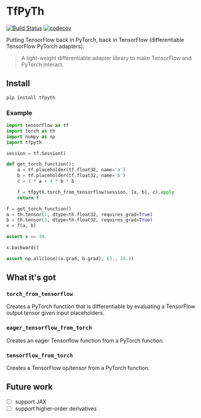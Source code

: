 # TfPyTh

[![Build Status](https://travis-ci.com/BlackHC/tfpyth.svg?branch=master)](https://travis-ci.com/BlackHC/tfpyth) [![codecov](https://codecov.io/gh/BlackHC/tfpyth/branch/master/graph/badge.svg)](https://codecov.io/gh/BlackHC/tfpyth)

Putting TensorFlow back in PyTorch, back in TensorFlow (differentiable TensorFlow PyTorch adapters).

> A light-weight differentiable adapter library to make TensorFlow and PyTorch interact.

## Install

```
pip install tfpyth
```

### Example

```python
import tensorflow as tf
import torch as th
import numpy as np
import tfpyth

session = tf.Session()

def get_torch_function():
    a = tf.placeholder(tf.float32, name='a')
    b = tf.placeholder(tf.float32, name='b')
    c = 3 * a + 4 * b * b

    f = tfpyth.torch_from_tensorflow(session, [a, b], c).apply
    return f

f = get_torch_function()
a = th.tensor(1, dtype=th.float32, requires_grad=True)
b = th.tensor(3, dtype=th.float32, requires_grad=True)
x = f(a, b)

assert x == 39.

x.backward()

assert np.allclose((a.grad, b.grad), (3., 24.))
```

## What it's got

### `torch_from_tensorflow`

Creates a PyTorch function that is differentiable by evaluating a TensorFlow output tensor given input placeholders.

### `eager_tensorflow_from_torch`

Creates an eager Tensorflow function from a PyTorch function.

### `tensorflow_from_torch`

Creates a TensorFlow op/tensor from a PyTorch function.

## Future work

- [ ] support JAX
- [ ] support higher-order derivatives
